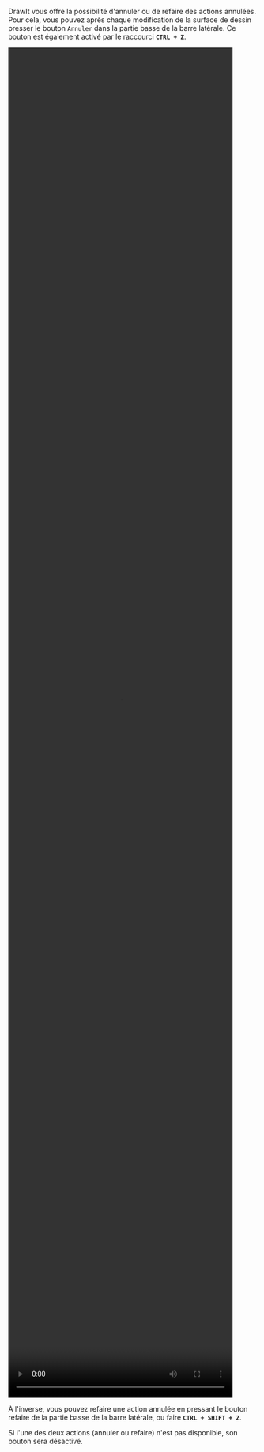 DrawIt vous offre la possibilité d'annuler ou de refaire des actions annulées. Pour cela, vous pouvez après chaque modification de la surface de dessin presser le bouton `Annuler` dans la partie basse de la barre latérale. Ce bouton est également activé par le raccourci **`CTRL + Z`**.

<video width="90%" height="70%" class="doc-fig" autoplay loop>
    <source src="/assets/doc/vid/annuler_refaire.webm" type="video/webm">
</video>

À l'inverse, vous pouvez refaire une action annulée en pressant le bouton refaire de la partie basse de la barre latérale, ou faire **`CTRL + SHIFT + Z`**.

Si l'une des deux actions (annuler ou refaire) n'est pas disponible, son bouton sera désactivé. 
